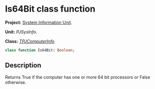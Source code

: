 # Is64Bit class function

**Project:** [System Information Unit](../API.md).

**Unit:** _PJSysInfo_.

**Class:** _[TPJComputerInfo](./TPJComputerInfo.md)_

```pascal
class function Is64Bit: Boolean;
```

## Description

Returns True if the computer has one or more 64 bit processors or False otherwise.
